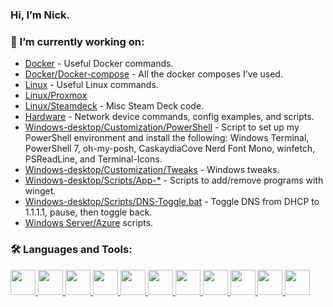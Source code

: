 ### Hi, I’m Nick.

### 🔭 I’m currently working on:
- [Docker](https://github.com/chrxnn/docker) - Useful Docker commands.
- [Docker/Docker-compose](https://github.com/chrxnn/docker/tree/main/docker-compose) - All the docker composes I've used.
- [Linux](https://github.com/chrxnn/linux) - Useful Linux commands.
- [Linux/Proxmox](https://github.com/chrxnn/linux/tree/main/proxmox)
- [Linux/Steamdeck](https://github.com/chrxnn/linux/tree/main/steamdeck) - Misc Steam Deck code.
- [Hardware](https://github.com/chrxnn/hardware) - Network device commands, config examples, and scripts.
- [Windows-desktop/Customization/PowerShell](https://github.com/chrxnn/windows-desktop/tree/main/Customization/PowerShell) - Script to set up my PowerShell environment and install the following: Windows Terminal, PowerShell 7, oh-my-posh, CaskaydiaCove Nerd Font Mono, winfetch, PSReadLine, and Terminal-Icons.
- [Windows-desktop/Customization/Tweaks](https://github.com/chrxnn/windows-desktop/tree/main/Customization/Tweaks) - Windows tweaks.
- [Windows-desktop/Scripts/App-*](https://github.com/chrxnn/windows-desktop/tree/main/Scripts) - Scripts to add/remove programs with winget.
- [Windows-desktop/Scripts/DNS-Toggle.bat](https://github.com/chrxnn/windows-desktop/blob/main/Scripts/DNS-Toggle.bat) - Toggle DNS from DHCP to 1.1.1.1, pause, then toggle back.
- [Windows Server/Azure](https://github.com/chrxnn/windows-server) scripts.

### 🛠️ Languages and Tools:
<p align="left"> 
<a href="https://code.visualstudio.com/" target="_blank"> <img src="https://raw.githubusercontent.com/chrxnn/chrxnn/main/icons/vscode.png" width="40" height="40"/> </a>
<a href="https://github.com/PowerShell/PowerShell" target="_blank"> <img src="https://raw.githubusercontent.com/chrxnn/chrxnn/main/icons/powershell.png" width="40" height="40"/> </a>
<a href="https://www.microsoft.com/en-us/windows-server" target="_blank"> <img src="https://raw.githubusercontent.com/chrxnn/chrxnn/main/icons/windowsserver.png" width="40" height="40"/> </a> 
<a href="https://azure.microsoft.com/en-us/" target="_blank"> <img src="https://raw.githubusercontent.com/chrxnn/chrxnn/main/icons/azure.png" width="40" height="40"/> </a> 
<a href="https://www.linux.org/" target="_blank"> <img src="https://raw.githubusercontent.com/chrxnn/chrxnn/main/icons/tux.png" width="40" height="40"/> </a>
<a href="https://www.docker.com/" target="_blank"> <img src="https://raw.githubusercontent.com/chrxnn/chrxnn/main/icons/docker.png" width="40" height="40"/> </a>
<a href="https://www.vmware.com/" target="_blank"> <img src="https://raw.githubusercontent.com/chrxnn/chrxnn/main/icons/vmware.png" width="40" height="40"/> </a>
<a href="https://www.proxmox.com/en/" target="_blank"> <img src="https://raw.githubusercontent.com/chrxnn/chrxnn/main/icons/proxmox.png" width="40" height="40"/> </a>
<a href="https://unraid.net/" target="_blank"> <img src="https://raw.githubusercontent.com/chrxnn/chrxnn/main/icons/unraid.png" width="40" height="40"/> </a>
<a href="https://yaml.org/" target="_blank"> <img src="https://raw.githubusercontent.com/chrxnn/chrxnn/main/icons/yaml.png" width="40" height="40"/> </a>
<a href="https://app.plex.tv/desktop/#!/" target="_blank"> <img src="https://raw.githubusercontent.com/chrxnn/chrxnn/main/icons/plex.png" width="40" height="40"/> </a>
</p>  
